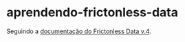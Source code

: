 # aprendendo-frictonless-data
Seguindo a [documentação do Frictonless Data v.4](https://v4.framework.frictionlessdata.io/docs/guides/guides-overview).
